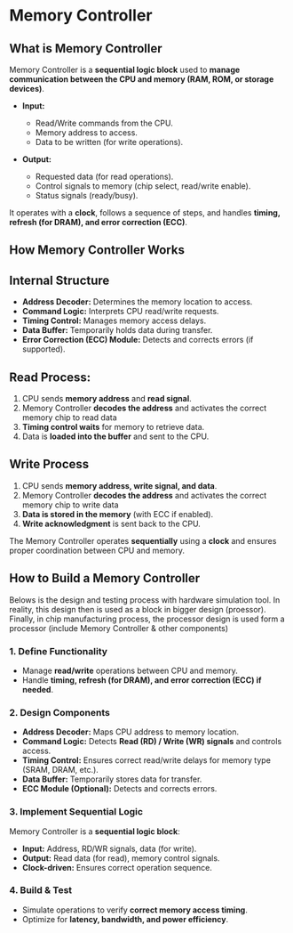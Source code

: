 # Memory Controller

## What is Memory Controller

Memory Controller is a **sequential logic block** used to **manage communication between the CPU and memory (RAM, ROM, or storage devices)**.  

- **Input:**  
  - Read/Write commands from the CPU.  
  - Memory address to access.  
  - Data to be written (for write operations).  

- **Output:**  
  - Requested data (for read operations).  
  - Control signals to memory (chip select, read/write enable).  
  - Status signals (ready/busy).  

It operates with a **clock**, follows a sequence of steps, and handles **timing, refresh (for DRAM), and error correction (ECC)**.

## How Memory Controller Works

## Internal Structure  
- **Address Decoder:** Determines the memory location to access.  
- **Command Logic:** Interprets CPU read/write requests.  
- **Timing Control:** Manages memory access delays.  
- **Data Buffer:** Temporarily holds data during transfer.  
- **Error Correction (ECC) Module:** Detects and corrects errors (if supported).  

## Read Process:
1. CPU sends **memory address** and **read signal**.  
2. Memory Controller **decodes the address** and activates the correct memory chip to read data
3. **Timing control waits** for memory to retrieve data.  
4. Data is **loaded into the buffer** and sent to the CPU.  

## Write Process
1. CPU sends **memory address, write signal, and data**.  
2. Memory Controller **decodes the address** and activates the correct memory chip to write data
3. **Data is stored in the memory** (with ECC if enabled).  
4. **Write acknowledgment** is sent back to the CPU.  

The Memory Controller operates **sequentially** using a **clock** and ensures proper coordination between CPU and memory.  

## How to Build a Memory Controller

Belows is the design and testing process with hardware simulation tool. In reality, this design then is used as a block in bigger design (proessor). Finally, in chip manufacturing process, the processor design is used form a processor (include Memory Controller & other components)

### **1. Define Functionality**  
- Manage **read/write** operations between CPU and memory.  
- Handle **timing, refresh (for DRAM), and error correction (ECC) if needed**.  

### **2. Design Components**  
- **Address Decoder:** Maps CPU address to memory location.  
- **Command Logic:** Detects **Read (RD) / Write (WR) signals** and controls access.  
- **Timing Control:** Ensures correct read/write delays for memory type (SRAM, DRAM, etc.).  
- **Data Buffer:** Temporarily stores data for transfer.  
- **ECC Module (Optional):** Detects and corrects errors.  

### **3. Implement Sequential Logic**  
Memory Controller is a **sequential logic block**:  
- **Input:** Address, RD/WR signals, data (for write).  
- **Output:** Read data (for read), memory control signals.  
- **Clock-driven:** Ensures correct operation sequence. 

### **4. Build & Test**  
- Simulate operations to verify **correct memory access timing**.  
- Optimize for **latency, bandwidth, and power efficiency**.  